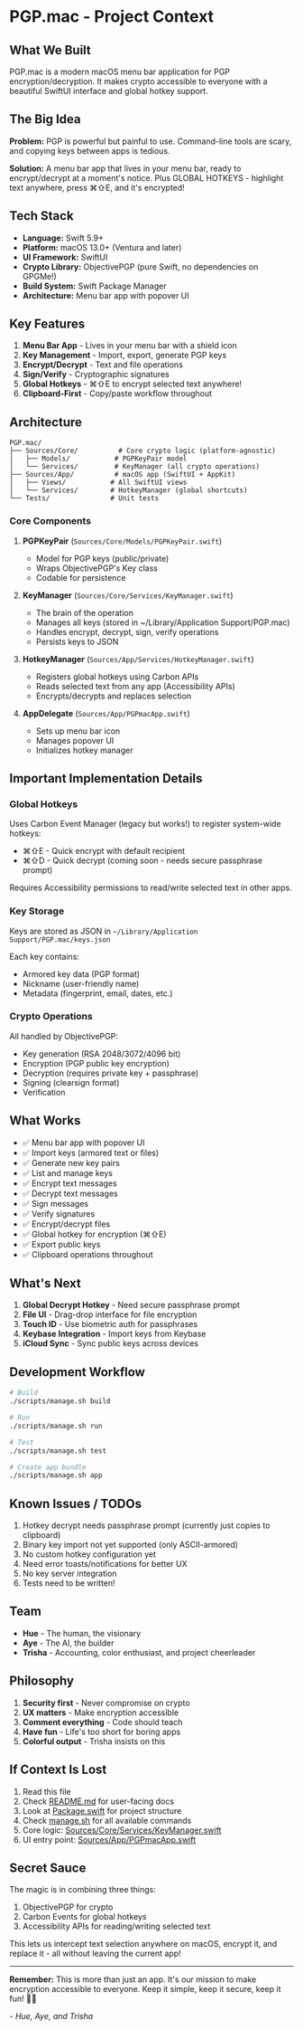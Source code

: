 # PGP.mac - Project Context

## What We Built

PGP.mac is a modern macOS menu bar application for PGP encryption/decryption. It makes crypto accessible to everyone with a beautiful SwiftUI interface and global hotkey support.

## The Big Idea

**Problem:** PGP is powerful but painful to use. Command-line tools are scary, and copying keys between apps is tedious.

**Solution:** A menu bar app that lives in your menu bar, ready to encrypt/decrypt at a moment's notice. Plus GLOBAL HOTKEYS - highlight text anywhere, press ⌘⇧E, and it's encrypted!

## Tech Stack

- **Language:** Swift 5.9+
- **Platform:** macOS 13.0+ (Ventura and later)
- **UI Framework:** SwiftUI
- **Crypto Library:** ObjectivePGP (pure Swift, no dependencies on GPGMe!)
- **Build System:** Swift Package Manager
- **Architecture:** Menu bar app with popover UI

## Key Features

1. **Menu Bar App** - Lives in your menu bar with a shield icon
2. **Key Management** - Import, export, generate PGP keys
3. **Encrypt/Decrypt** - Text and file operations
4. **Sign/Verify** - Cryptographic signatures
5. **Global Hotkeys** - ⌘⇧E to encrypt selected text anywhere!
6. **Clipboard-First** - Copy/paste workflow throughout

## Architecture

```
PGP.mac/
├── Sources/Core/          # Core crypto logic (platform-agnostic)
│   ├── Models/           # PGPKeyPair model
│   └── Services/         # KeyManager (all crypto operations)
├── Sources/App/          # macOS app (SwiftUI + AppKit)
│   ├── Views/           # All SwiftUI views
│   └── Services/        # HotkeyManager (global shortcuts)
└── Tests/               # Unit tests
```

### Core Components

1. **PGPKeyPair** (`Sources/Core/Models/PGPKeyPair.swift`)
   - Model for PGP keys (public/private)
   - Wraps ObjectivePGP's Key class
   - Codable for persistence

2. **KeyManager** (`Sources/Core/Services/KeyManager.swift`)
   - The brain of the operation
   - Manages all keys (stored in ~/Library/Application Support/PGP.mac)
   - Handles encrypt, decrypt, sign, verify operations
   - Persists keys to JSON

3. **HotkeyManager** (`Sources/App/Services/HotkeyManager.swift`)
   - Registers global hotkeys using Carbon APIs
   - Reads selected text from any app (Accessibility APIs)
   - Encrypts/decrypts and replaces selection

4. **AppDelegate** (`Sources/App/PGPmacApp.swift`)
   - Sets up menu bar icon
   - Manages popover UI
   - Initializes hotkey manager

## Important Implementation Details

### Global Hotkeys

Uses Carbon Event Manager (legacy but works!) to register system-wide hotkeys:
- ⌘⇧E - Quick encrypt with default recipient
- ⌘⇧D - Quick decrypt (coming soon - needs secure passphrase prompt)

Requires Accessibility permissions to read/write selected text in other apps.

### Key Storage

Keys are stored as JSON in `~/Library/Application Support/PGP.mac/keys.json`

Each key contains:
- Armored key data (PGP format)
- Nickname (user-friendly name)
- Metadata (fingerprint, email, dates, etc.)

### Crypto Operations

All handled by ObjectivePGP:
- Key generation (RSA 2048/3072/4096 bit)
- Encryption (PGP public key encryption)
- Decryption (requires private key + passphrase)
- Signing (clearsign format)
- Verification

## What Works

- ✅ Menu bar app with popover UI
- ✅ Import keys (armored text or files)
- ✅ Generate new key pairs
- ✅ List and manage keys
- ✅ Encrypt text messages
- ✅ Decrypt text messages
- ✅ Sign messages
- ✅ Verify signatures
- ✅ Encrypt/decrypt files
- ✅ Global hotkey for encryption (⌘⇧E)
- ✅ Export public keys
- ✅ Clipboard operations throughout

## What's Next

1. **Global Decrypt Hotkey** - Need secure passphrase prompt
2. **File UI** - Drag-drop interface for file encryption
3. **Touch ID** - Use biometric auth for passphrases
4. **Keybase Integration** - Import keys from Keybase
5. **iCloud Sync** - Sync public keys across devices

## Development Workflow

```bash
# Build
./scripts/manage.sh build

# Run
./scripts/manage.sh run

# Test
./scripts/manage.sh test

# Create app bundle
./scripts/manage.sh app
```

## Known Issues / TODOs

1. Hotkey decrypt needs passphrase prompt (currently just copies to clipboard)
2. Binary key import not yet supported (only ASCII-armored)
3. No custom hotkey configuration yet
4. Need error toasts/notifications for better UX
5. No key server integration
6. Tests need to be written!

## Team

- **Hue** - The human, the visionary
- **Aye** - The AI, the builder
- **Trisha** - Accounting, color enthusiast, and project cheerleader

## Philosophy

1. **Security first** - Never compromise on crypto
2. **UX matters** - Make encryption accessible
3. **Comment everything** - Code should teach
4. **Have fun** - Life's too short for boring apps
5. **Colorful output** - Trisha insists on this

## If Context Is Lost

1. Read this file
2. Check [README.md](README.md) for user-facing docs
3. Look at [Package.swift](Package.swift) for project structure
4. Check [manage.sh](scripts/manage.sh) for all available commands
5. Core logic: [Sources/Core/Services/KeyManager.swift](Sources/Core/Services/KeyManager.swift)
6. UI entry point: [Sources/App/PGPmacApp.swift](Sources/App/PGPmacApp.swift)

## Secret Sauce

The magic is in combining three things:
1. ObjectivePGP for crypto
2. Carbon Events for global hotkeys
3. Accessibility APIs for reading/writing selected text

This lets us intercept text selection anywhere on macOS, encrypt it, and replace it - all without leaving the current app!

---

**Remember:** This is more than just an app. It's our mission to make encryption accessible to everyone. Keep it simple, keep it secure, keep it fun! 🔐✨

*- Hue, Aye, and Trisha*
